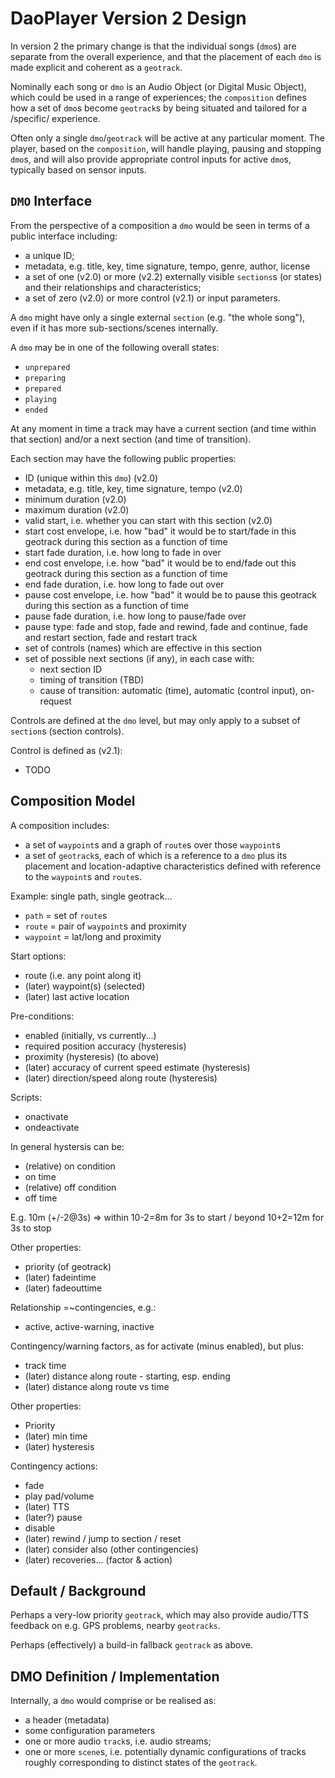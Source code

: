 # DaoPlayer Version 2 Design

In version 2 the primary change is that the individual songs (`dmo`s) are separate from the overall experience, and that the placement of each `dmo` is made explicit and coherent as a `geotrack`. 

Nominally each song or `dmo` is an Audio Object (or Digital Music Object), which could be used in a range of experiences; the `composition` defines how a set of `dmo`s become `geotrack`s by being situated and tailored for a /specific/ experience. 

Often only a single `dmo`/`geotrack` will be active at any particular moment. The player, based on the `composition`, will handle playing, pausing and stopping `dmo`s, and will also provide appropriate control inputs for active `dmo`s, typically based on sensor inputs.

## `DMO` Interface

From the perspective of a composition a `dmo` would be seen in terms of a public interface including:

- a unique ID;
- metadata, e.g. title, key, time signature, tempo, genre, author, license
- a set of one (v2.0) or more (v2.2) externally visible `sections`s (or states) and their relationships and characteristics;
- a set of zero (v2.0) or more control (v2.1) or input parameters.

A `dmo` might have only a single external `section` (e.g. "the whole song"), even if it has more sub-sections/scenes internally.

A `dmo` may be in one of the following overall states:
- `unprepared`
- `preparing`
- `prepared`
- `playing`
- `ended`

At any moment in time a track may have a current section (and time within that section) and/or a next section (and time of transition).

Each section may have the following public properties:
- ID (unique within this `dmo`) (v2.0)
- metadata, e.g. title, key, time signature, tempo (v2.0)
- minimum duration (v2.0)
- maximum duration (v2.0)
- valid start, i.e. whether you can start with this section (v2.0)
- start cost envelope, i.e. how "bad" it would be to start/fade in this geotrack during this section as a function of time
- start fade duration, i.e. how long to fade in over
- end cost envelope, i.e. how "bad" it would be to end/fade out this geotrack during this section as a function of time
- end fade duration, i.e. how long to fade out over
- pause cost envelope, i.e. how "bad" it would be to pause this geotrack during this section as a function of time
- pause fade duration, i.e. how long to pause/fade over
- pause type: fade and stop, fade and rewind, fade and continue, fade and restart section, fade and restart track
- set of controls (names) which are effective in this section
- set of possible next sections (if any), in each case with:
  - next section ID
  - timing of transition (TBD)
  - cause of transition: automatic (time), automatic (control input), on-request

Controls are defined at the `dmo` level, but may only apply to a subset of `section`s (section controls).

Control is defined as (v2.1):
- TODO

## Composition Model

A composition includes:

- a set of `waypoint`s and a graph of `route`s over those `waypoint`s
- a set of `geotrack`s, each of which is a reference to a `dmo` plus its placement and location-adaptive characteristics defined with reference to the `waypoint`s and `route`s.

Example: single path, single geotrack...

- `path` = set of `route`s
- `route` = pair of `waypoint`s and proximity
- `waypoint` = lat/long and proximity

Start options:

- route (i.e. any point along it) 
- (later) waypoint(s) (selected)
- (later) last active location

Pre-conditions:

- enabled (initially, vs currently...)
- required position accuracy (hysteresis)
- proximity (hysteresis) (to above)
- (later) accuracy of current speed estimate (hysteresis)
- (later) direction/speed along route (hysteresis)

Scripts:

- onactivate
- ondeactivate

In general hystersis can be:

- (relative) on condition
- on time
- (relative) off condition
- off time

E.g. 10m (+/-2@3s) => within 10-2=8m for 3s to start / beyond 10+2=12m for 3s to stop

Other properties:

- priority (of geotrack)
- (later) fadeintime
- (later) fadeouttime

Relationship =~contingencies, e.g.:

- active, active-warning, inactive

Contingency/warning factors, as for activate (minus enabled), but plus:

- track time
- (later) distance along route - starting, esp. ending
- (later) distance along route vs time

Other properties:

- Priority
- (later) min time
- (later) hysteresis

Contingency actions:

- fade
- play pad/volume
- (later) TTS
- (later?) pause
- disable
- (later) rewind / jump to section / reset
- (later) consider also (other contingencies)
- (later) recoveries... (factor & action)

## Default / Background

Perhaps a very-low priority `geotrack`, which may also provide audio/TTS feedback on e.g. GPS problems, nearby `geotracks`.

Perhaps (effectively) a build-in fallback `geotrack` as above.

## DMO Definition / Implementation

Internally, a `dmo` would comprise or be realised as:

- a header (metadata)
- some configuration parameters
- one or more audio `track`s, i.e. audio streams;
- one or more `scene`s, i.e. potentially dynamic configurations of tracks roughly corresponding to distinct states of the `geotrack`.


